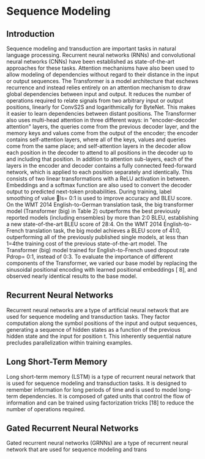 # Sequence Modeling


## Introduction
Sequence modeling and transduction are important tasks in natural language processing. Recurrent neural networks (RNNs) and convolutional neural networks (CNNs) have been established as state-of-the-art approaches for these tasks. Attention mechanisms have also been used to allow modeling of dependencies without regard to their distance in the input or output sequences. The Transformer is a model architecture that eschews recurrence and instead relies entirely on an attention mechanism to draw global dependencies between input and output. It reduces the number of operations required to relate signals from two arbitrary input or output positions, linearly for ConvS2S and logarithmically for ByteNet. This makes it easier to learn dependencies between distant positions. The Transformer also uses multi-head attention in three different ways: in "encoder-decoder attention" layers, the queries come from the previous decoder layer, and the memory keys and values come from the output of the encoder; the encoder contains self-attention layers, where all of the keys, values and queries come from the same place; and self-attention layers in the decoder allow each position in the decoder to attend to all positions in the decoder up to and including that position. In addition to attention sub-layers, each of the layers in the encoder and decoder contains a fully connected feed-forward network, which is applied to each position separately and identically. This consists of two linear transformations with a ReLU activation in between. Embeddings and a softmax function are also used to convert the decoder output to predicted next-token probabilities. During training, label smoothing of value ls= 0:1 is used to improve accuracy and BLEU score. On the WMT 2014 English-to-German translation task, the big transformer model (Transformer (big) in Table 2) outperforms the best previously reported models (including ensembles) by more than 2:0 BLEU, establishing a new state-of-the-art BLEU score of 28:4. On the WMT 2014 English-to-French translation task, the big model achieves a BLEU score of 41:0, outperforming all of the previously published single models, at less than 1=4the training cost of the previous state-of-the-art model. The Transformer (big) model trained for English-to-French used dropout rate Pdrop= 0:1, instead of 0:3. To evaluate the importance of different components of the Transformer, we varied our base model by replacing the sinusoidal positional encoding with learned positional embeddings [ 8], and observed nearly identical results to the base model.

## Recurrent Neural Networks
Recurrent neural networks are a type of artificial neural network that are used for sequence modeling and transduction tasks. They factor computation along the symbol positions of the input and output sequences, generating a sequence of hidden states as a function of the previous hidden state and the input for position t. This inherently sequential nature precludes parallelization within training examples.

## Long Short-Term Memory
Long short-term memory (LSTM) is a type of recurrent neural network that is used for sequence modeling and transduction tasks. It is designed to remember information for long periods of time and is used to model long-term dependencies. It is composed of gated units that control the flow of information and can be trained using factorization tricks [18] to reduce the number of operations required.

## Gated Recurrent Neural Networks
Gated recurrent neural networks (GRNNs) are a type of recurrent neural network that are used for sequence modeling and trans